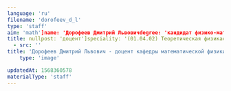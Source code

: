 ```yaml
---
language: 'ru'
filename: 'dorofeev_d_l'
type: 'staff'
aim: 'math']name: 'Дорофеев Дмитрий Львовичdegree: 'кандидат физико-математических наук'
title: nullpost: 'доцент']speciality: '(01.04.02) Теоретическая физикаcontacts: []avatar:
  - src: ''
title: 'Дорофеев Дмитрий Львович - доцент кафедры математической физики'
    type: 'image'

updatedAt: 1568360578
materialType: 'staff'
---
```


